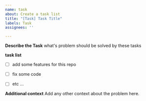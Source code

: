 ```yaml
---
name: task
about: Create a task list
title: "[Task] Task Title"
labels: Task
assignees: ''

---
```


**Describe the Task**
what's problem should be solved by these tasks

**task list**
* [ ] add some features for this repo 
* [ ] fix some code 
* [ ] etc ... 


**Additional context**
Add any other context about the problem here.
